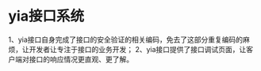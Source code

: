 # yia接口系统
1、yia接口自身完成了接口的安全验证的相关编码，免去了这部分重复编码的麻烦，让开发者让专注于接口的业务开发；
2、yia接口提供了接口调试页面，让客户端对接口的响应情况更直观、更了解。
